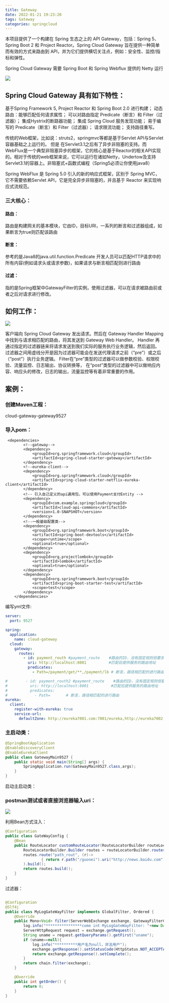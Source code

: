 ```yaml
---
title: Gateway
date: 2022-01-21 19:23:20
tags: Gateway
categories: springcloud
---
```




本项目提供了一个构建在 Spring 生态之上的 API Gateway，包括：Spring 5、Spring Boot 2 和 Project Reactor。Spring Cloud Gateway 旨在提供一种简单而有效的方式来路由到 API，并为它们提供横切关注点，例如：安全性、监控/指标和弹性。

 Spring Cloud Gateway 需要 Spring Boot 和 Spring Webflux 提供的 Netty 运行

![](
https://edu-1395430748.oss-cn-beijing.aliyuncs.com/images/imgs/20220121193902.png)

## Spring Cloud Gateway 具有如下特性：

基于Spring Framework 5, Project Reactor 和 Spring Boot 2.0 进行构建；
动态路由：能够匹配任何请求属性；
可以对路由指定 Predicate（断言）和 Filter（过滤器）；
集成Hystrix的断路器功能；
集成 Spring Cloud 服务发现功能；
易于编写的 Predicate（断言）和 Filter（过滤器）；
请求限流功能；
支持路径重写。

传统的Web框架，比如说：struts2，springmvc等都是基于Servlet API与Servlet容器基础之上运行的。
但是
在Servlet3.1之后有了异步非阻塞的支持。而WebFlux是一个典型非阻塞异步的框架，它的核心是基于Reactor的相关API实现的。相对于传统的web框架来说，它可以运行在诸如Netty，Undertow及支持Servlet3.1的容器上。非阻塞式+函数式编程（Spring5必须让你使用java8）

Spring WebFlux 是 Spring 5.0 引入的新的响应式框架，区别于 Spring MVC，它不需要依赖Servlet API，它是完全异步非阻塞的，并且基于 Reactor 来实现响应式流规范。

### 三大核心：

#### 路由：

路由是构建网关的基本模块，它由ID，目标URl，一系列的断言和过滤器组成，如果断言为true则匹配该路由

#### 断言：

参考的是Java8的java.util.function.Predicate
开发人员可以匹配HTTP请求中的所有内容(例如请求头或请求参数)，如果请求与断言相匹配则进行路由

#### 过滤：

指的是Spring框架中GatewayFilter的实例，使用过滤器，可以在请求被路由前或者之后对请求进行修改。

## 如何工作：





![](
https://edu-1395430748.oss-cn-beijing.aliyuncs.com/images/imgs/20220121195428.png)

客户端向 Spring Cloud Gateway 发出请求。然后在 Gateway Handler Mapping 中找到与请求相匹配的路由，将其发送到 Gateway Web Handler。
Handler 再通过指定的过滤器链来将请求发送到我们实际的服务执行业务逻辑，然后返回。
过滤器之间用虚线分开是因为过滤器可能会在发送代理请求之前（“pre”）或之后（“post”）执行业务逻辑。
Filter在“pre”类型的过滤器可以做参数校验、权限校验、流量监控、日志输出、协议转换等，
在“post”类型的过滤器中可以做响应内容、响应头的修改，日志的输出，流量监控等有着非常重要的作用。



## 案例：

### 创建Maven工程：

cloud-gateway-gateway9527

### 导入pom：

```
 <dependencies>
        <!--gateway-->
        <dependency>
            <groupId>org.springframework.cloud</groupId>
            <artifactId>spring-cloud-starter-gateway</artifactId>
        </dependency>
        <!--eureka-client-->
        <dependency>
            <groupId>org.springframework.cloud</groupId>
            <artifactId>spring-cloud-starter-netflix-eureka-client</artifactId>
        </dependency>
        <!-- 引入自己定义的api通用包，可以使用Payment支付Entity -->
        <dependency>
            <groupId>com.example.springcloud</groupId>
            <artifactId>cloud-api-commons</artifactId>
            <version>1.0-SNAPSHOT</version>
        </dependency>
        <!--一般基础配置类-->
        <dependency>
            <groupId>org.springframework.boot</groupId>
            <artifactId>spring-boot-devtools</artifactId>
            <scope>runtime</scope>
            <optional>true</optional>
        </dependency>
        <dependency>
            <groupId>org.projectlombok</groupId>
            <artifactId>lombok</artifactId>
            <optional>true</optional>
        </dependency>
        <dependency>
            <groupId>org.springframework.boot</groupId>
            <artifactId>spring-boot-starter-test</artifactId>
            <scope>test</scope>
        </dependency>
    </dependencies>
```



编写yml文件:

```yml
server:
  port: 9527

spring:
  application:
    name: cloud-gateway
  cloud:
    gateway:
      routes:
        - id: payment_routh #payment_route    #路由的ID，没有固定规则但要求唯一，建议配合服务名
          uri: http://localhost:8001          #匹配后提供服务的路由地址
          predicates:
            - Path=/payment/get/**,/payment/lb # 断言，路径相匹配的进行路由

#        - id: payment_routh2 #payment_route    #路由的ID，没有固定规则但要求唯一，建议配合服务名
#          uri: http://localhost:8001          #匹配后提供服务的路由地址
#          predicates:
#            - Path=       # 断言，路径相匹配的进行路由
eureka:
  client:
    register-with-eureka: true
    service-url:
      defaultZone: http://eureka7001.com:7001/eureka,http://eureka7002.com:7002/eureka
```

### 主启动类：

```java
@SpringBootApplication
@EnableDiscoveryClient
@EnableEurekaClient
public class GatewayMain9527 {
    public static void main(String[] args) {
        SpringApplication.run(GatewayMain9527.class,args);
    }
}

```

启动主启动类：

### postman测试或者直接浏览器输入uri：

![](
https://edu-1395430748.oss-cn-beijing.aliyuncs.com/images/imgs/20220121212754.png)





利用Bean方式注入：

```java
@Configuration
public class GateWayConfig {
    @Bean
    public RouteLocator customRouteLocator(RouteLocatorBuilder routeLocatorBuilder){
        RouteLocatorBuilder.Builder routes = routeLocatorBuilder.routes();
        routes.route("path_rout", (r)->
                { return r.path("/guonei").uri("http://news.baidu.com");}
        ).build();
        return routes.build();
    }
}

```

过滤器：

```java

@Configuration
@Slf4j
public class MyLogGateWayFilter implements GlobalFilter, Ordered {
    @Override
    public Mono<Void> filter(ServerWebExchange exchange, GatewayFilterChain chain) {
        log.info("****************come int MyLogGateWayFilter: "+new Date());
        ServerHttpRequest request = exchange.getRequest();
        String uname = request.getQueryParams().getFirst("uname");
        if (uname==null){
            log.info("**********用户名为null，非法用户");
            exchange.getResponse().setStatusCode(HttpStatus.NOT_ACCEPTABLE);
            return exchange.getResponse().setComplete();
        }
        return chain.filter(exchange);
    }

    @Override
    public int getOrder() {
        return 0;
    }
}

```

